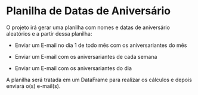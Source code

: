 # Planilha de Datas de Aniversário

O projeto irá gerar uma planilha com nomes e datas de aniversário aleatórios e a partir dessa planilha:

* Enviar um E-mail no dia 1 de todo mês com os aniversariantes do mês
* Enviar um E-mail com os aniversariantes de cada semana

* Enviar um E-mail com os aniversariantes do dia

A planilha será tratada em um DataFrame para realizar os cálculos e depois enviará o(s) e-mail(s).
